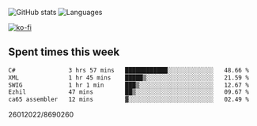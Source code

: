 ![GitHub stats](https://github-readme-stats.vercel.app/api?username=emipa606&theme=github_dark&show_icons=true) 
![Languages](https://github-readme-stats.vercel.app/api/top-langs/?username=emipa606&theme=github_dark&layout=compact)

[![ko-fi](https://ko-fi.com/img/githubbutton_sm.svg)](https://ko-fi.com/G2G55DDYD)

## Spent times this week
<!--START_SECTION:waka-->

```txt
C#               3 hrs 57 mins   ████████████░░░░░░░░░░░░░   48.66 %
XML              1 hr 45 mins    █████▒░░░░░░░░░░░░░░░░░░░   21.59 %
SWIG             1 hr 1 min      ███▒░░░░░░░░░░░░░░░░░░░░░   12.67 %
Ezhil            47 mins         ██▒░░░░░░░░░░░░░░░░░░░░░░   09.67 %
ca65 assembler   12 mins         ▓░░░░░░░░░░░░░░░░░░░░░░░░   02.49 %
```

<!--END_SECTION:waka-->


26012022/8690260
